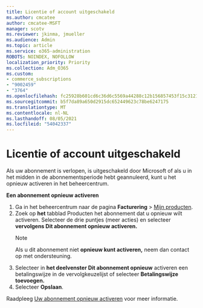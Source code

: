 ```yaml
---
title: Licentie of account uitgeschakeld
ms.author: cmcatee
author: cmcatee-MSFT
manager: scotv
ms.reviewer: jkinma, jmueller
ms.audience: Admin
ms.topic: article
ms.service: o365-administration
ROBOTS: NOINDEX, NOFOLLOW
localization_priority: Priority
ms.collection: Adm_O365
ms.custom:
- commerce_subscriptions
- "9002459"
- "3764"
ms.openlocfilehash: fc25928b601cd6c36d6c5569a44288c12b156857453f15c312110464e621f251
ms.sourcegitcommit: b5f7da89a650d2915dc652449623c78be6247175
ms.translationtype: MT
ms.contentlocale: nl-NL
ms.lasthandoff: 08/05/2021
ms.locfileid: "54042337"
---
```

# <a name="license-or-account-disabled"></a>Licentie of account uitgeschakeld

Als uw abonnement is verlopen, is uitgeschakeld door Microsoft of als u in het midden in de abonnementsperiode hebt geannuleerd, kunt u het opnieuw activeren in het beheercentrum.

**Een abonnement opnieuw activeren**

1. Ga in het beheercentrum naar de pagina **Facturering** > [Mijn producten](https://go.microsoft.com/fwlink/p/?linkid=842054).
2. Zoek op **het** tabblad Producten het abonnement dat u opnieuw wilt activeren. Selecteer de drie puntjes (meer acties) en selecteer **vervolgens Dit abonnement opnieuw activeren.**
    > [!NOTE]
    > Als u dit abonnement niet **opnieuw kunt activeren,** neem dan contact op met ondersteuning.
3. Selecteer in **het deelvenster Dit abonnement opnieuw** activeren een betalingswijze in de vervolgkeuzelijst of selecteer **Betalingswijze toevoegen.**
4. Selecteer **Opslaan**.

Raadpleeg [Uw abonnement opnieuw activeren](/microsoft-365/commerce/subscriptions/reactivate-your-subscription) voor meer informatie.